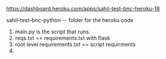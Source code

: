 https://dashboard.heroku.com/apps/sahil-test-bnc-heroku-18

sahil-test-bnc-python -- folder for the heroku code

1. main.py is the script that runs.
2. reqs.txt == requirements.txt with flask
3. root level requirements.txt == script requirments
2. 